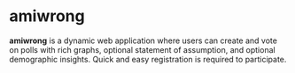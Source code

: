 # amiwrong

**amiwrong** is a dynamic web application where users can create and vote on polls with rich graphs, optional statement of assumption, and optional demographic insights. Quick and easy registration is required to participate.
